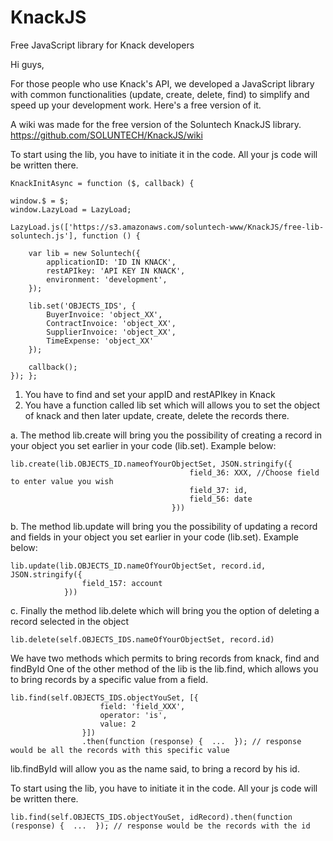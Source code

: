 # KnackJS
Free JavaScript library for Knack developers

Hi guys,

For those people who use Knack's API, we developed a JavaScript library with common functionalities (update, create, delete, find) to simplify and speed up your development work. Here's a free version of it.

A wiki was made for the free version of the Soluntech KnackJS library.
https://github.com/SOLUNTECH/KnackJS/wiki

To start using the lib, you have to initiate it in the code. All your js code will be written there.


    KnackInitAsync = function ($, callback) {

    window.$ = $;
    window.LazyLoad = LazyLoad;

    LazyLoad.js(['https://s3.amazonaws.com/soluntech-www/KnackJS/free-lib-soluntech.js'], function () {

        var lib = new Soluntech({
            applicationID: 'ID IN KNACK',
            restAPIkey: 'API KEY IN KNACK',
            environment: 'development',
        });

        lib.set('OBJECTS_IDS', {
            BuyerInvoice: 'object_XX',
            ContractInvoice: 'object_XX',
            SupplierInvoice: 'object_XX',
            TimeExpense: 'object_XX'
        });

        callback();
    }); };

1. You have to find and set your appID and restAPIkey in Knack
2. You have a function called lib set which will allows you to set the object of knack and then later update, create, delete the records there.

a. The method lib.create will bring you the possibility of creating a record in your object you set earlier in your code (lib.set). Example below:


    lib.create(lib.OBJECTS_ID.nameofYourObjectSet, JSON.stringify({
                                            field_36: XXX, //Choose field to enter value you wish
                                            field_37: id,
                                            field_56: date
                                        }))

b. The method lib.update will bring you the possibility of updating a record and fields in your object you set earlier in your code (lib.set). Example below:


    lib.update(lib.OBJECTS_ID.nameOfYourObjectSet, record.id, JSON.stringify({
                    field_157: account
                }))

c. Finally the method lib.delete which will bring you the option of deleting a record selected in the object

    lib.delete(self.OBJECTS_IDS.nameOfYourObjectSet, record.id)

We have two methods which permits to bring records from knack, find and findById
One of the other method of the lib is the lib.find, which allows you to bring records by a specific value from a field.


    lib.find(self.OBJECTS_IDS.objectYouSet, [{
                        field: 'field_XXX',
                        operator: 'is',
                        value: 2
                    }])
                    .then(function (response) {  ...  }); // response would be all the records with this specific value


lib.findById will allow you as the name said, to bring a record by his id.

To start using the lib, you have to initiate it in the code. All your js code will be written there.


    lib.find(self.OBJECTS_IDS.objectYouSet, idRecord).then(function (response) {  ...  }); // response would be the records with the id
                    
